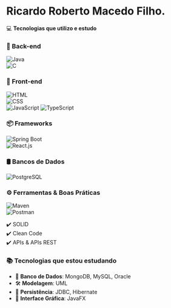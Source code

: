 # Ricardo Roberto Macedo Filho.

💻 **Tecnologias que utilizo e estudo**

### 🔧 Back-end  
![Java](https://img.shields.io/badge/Java-ED8B00?style=for-the-badge&logo=java&logoColor=white)  
![C](https://img.shields.io/badge/C-00599C?style=for-the-badge&logo=c&logoColor=white)  

### 🎨 Front-end  
![HTML](https://img.shields.io/badge/HTML5-E34F26?style=for-the-badge&logo=html5&logoColor=white)  
![CSS](https://img.shields.io/badge/CSS3-1572B6?style=for-the-badge&logo=css3&logoColor=white)  
![JavaScript](https://img.shields.io/badge/JavaScript-F7DF1E?style=for-the-badge&logo=javascript&logoColor=black) 
![TypeScript](https://img.shields.io/badge/TypeScript-3178C6?style=for-the-badge&logo=typescript&logoColor=white)

### 📦 Frameworks  
![Spring Boot](https://img.shields.io/badge/Spring_Boot-6DB33F?style=for-the-badge&logo=springboot&logoColor=white)  
![React.js](https://img.shields.io/badge/React.js-61DAFB?style=for-the-badge&logo=react&logoColor=black)  

### 🛢️ Bancos de Dados  
![PostgreSQL](https://img.shields.io/badge/PostgreSQL-316192?style=for-the-badge&logo=postgresql&logoColor=white)

### ⚙️ Ferramentas & Boas Práticas  
![Maven](https://img.shields.io/badge/Maven-C71A36?style=for-the-badge&logo=apache-maven&logoColor=white)  
![Postman](https://img.shields.io/badge/Postman-FF6C37?style=for-the-badge&logo=postman&logoColor=white)

✔️ SOLID  
✔️ Clean Code  
✔️ APIs & APIs REST

### 📚 Tecnologias que estou estudando

- 🧠 **Banco de Dados**: MongoDB, MySQL, Oracle  
- 🛠️ **Modelagem**: UML  
- 💾 **Persistência**: JDBC, Hibernate  
- 🎨 **Interface Gráfica**: JavaFX
